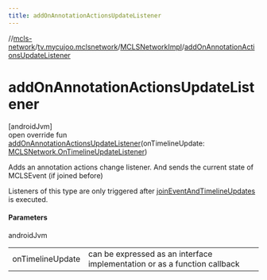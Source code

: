 ```yaml
---
title: addOnAnnotationActionsUpdateListener
---
```

//[mcls-network](../../../index.html)/[tv.mycujoo.mclsnetwork](../index.html)/[MCLSNetworkImpl](index.html)/[addOnAnnotationActionsUpdateListener](add-on-annotation-actions-update-listener.html)



# addOnAnnotationActionsUpdateListener



[androidJvm]\
open override fun [addOnAnnotationActionsUpdateListener](add-on-annotation-actions-update-listener.html)(onTimelineUpdate: [MCLSNetwork.OnTimelineUpdateListener](../-m-c-l-s-network/-on-timeline-update-listener/index.html))



Adds an annotation actions change listener. And sends the current state of MCLSEvent (if joined before)



Listeners of this type are only triggered after [joinEventAndTimelineUpdates](join-event-and-timeline-updates.html) is executed.



#### Parameters


androidJvm

| | |
|---|---|
| onTimelineUpdate | can be expressed as an interface implementation or as a function callback |




